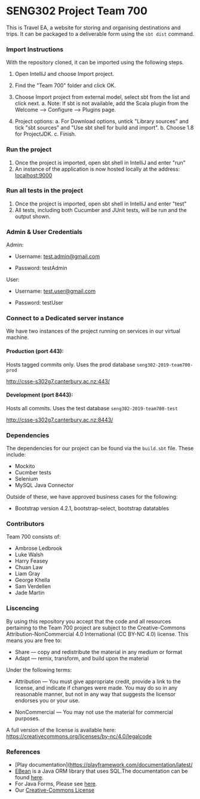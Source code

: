 # SENG302 Project Team 700
This is Travel EA, a website for storing and organising destinations and trips.
It can be packaged to a deliverable form using the `sbt dist` command.

### Import Instructions
With the repository cloned, it can be imported using the following steps.

1. Open IntelliJ and choose Import project.

2. Find the "Team 700" folder and click OK.

3. Choose Import project from external model, select sbt from the list and click next.
   a. Note: If sbt is not available, add the Scala plugin from the Welcome --> Configure --> Plugins page.

4. Project options:
    a. For Download options, untick "Library sources" and tick "sbt sources" and "Use sbt shell for build and import".
    b. Choose 1.8 for ProjectJDK.
    c. Finish. 

### Run the project

1. Once the project is imported, open sbt shell in IntelliJ and enter "run"
2. An instance of the application is now hosted locally at the address: <localhost:9000>


### Run all tests in the project
1. Once the project is imported, open sbt shell in IntelliJ and enter "test"
2. All tests, including both Cucumber and JUnit tests, will be run and the output shown.


### Admin & User Credentials

Admin:

* Username: test.admin@gmail.com

* Password: testAdmin
 
User:

* Username: test.user@gmail.com

* Password: testUser


### Connect to a Dedicated server instance

We have two instances of the project running on services in our virtual machine.

#### Production (port 443):

Hosts tagged commits only. Uses the prod database `seng302-2019-team700-prod`

<http://csse-s302g7.canterbury.ac.nz:443/>

#### Development (port 8443):

Hosts all commits. Uses the test database `seng302-2019-team700-test`

<http://csse-s302g7.canterbury.ac.nz:8443/>

### Dependencies
The dependencies for our project can be found via the `build.sbt` file. These include:
 * Mockito
 * Cucmber tests
 * Selenium
 * MySQL Java Connector
 
 Outside of these, we have approved business cases for the following:
 * Bootstrap version 4.2.1, bootstrap-select, bootstrap datatables

### Contributors
Team 700 consists of:
* Ambrose Ledbrook
* Luke Walsh
* Harry Feasey
* Chuan Law
* Liam Gray
* George Khella
* Sam Verdellen
* Jade Martin 

### Liscencing
By using this repository you accept that the code and all resources pertaining to the Team 700 project
are subject to the Creative-Commons Attribution-NonCommercial 4.0 International (CC BY-NC 4.0) license.
This means you are free to:
 *  Share — copy and redistribute the material in any medium or format
 *  Adapt — remix, transform, and build upon the material 
 
 Under the following terms:
* Attribution — You must give appropriate credit, provide a link to the license, and indicate if changes were made. You may do so in any reasonable manner, but not in any way that suggests the licensor endorses you or your use.

* NonCommercial — You may not use the material for commercial purposes. 

A full version of the license is available here: <https://creativecommons.org/licenses/by-nc/4.0/legalcode>


### References
* [Play documentation](https://playframework.com/documentation/latest/
* [EBean](https://www.playframework.com/documentation/latest/JavaEbean) is a Java ORM library that uses SQL.The documentation can be found [here](https://ebean-orm.github.io/).
* For Java Forms, Please see [here](<https://playframework.com/documentation/latest/JavaForms>).
* Our [Creative-Commons License](https://creativecommons.org/licenses/by-nc/4.0/legalcode)




